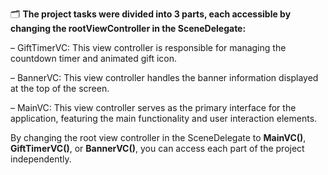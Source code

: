 🗂️ **The project tasks were divided into 3 parts, each accessible by changing the rootViewController in the SceneDelegate:**

– GiftTimerVC: This view controller is responsible for managing the countdown timer and animated gift icon.

– BannerVC: This view controller handles the banner information displayed at the top of the screen.

– MainVC: This view controller serves as the primary interface for the application, featuring the main functionality and user interaction elements.

By changing the root view controller in the SceneDelegate to **MainVC()**, **GiftTimerVC()**, or **BannerVC()**, you can access each part of the project independently.

